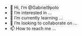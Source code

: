 - 👋 Hi, I’m @Gabriel9polo
- 👀 I’m interested in ...
- 🌱 I’m currently learning ...
- 💞️ I’m looking to collaborate on ...
- 📫 How to reach me ...

<!---
Gabriel9polo/Gabriel9polo is a ✨ special ✨ repository because its `README.md` (this file) appears on your GitHub profile.
You can click the Preview link to take a look at your changes.
--->
